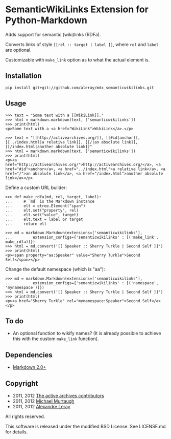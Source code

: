 SemanticWikiLinks Extension for Python-Markdown
===============================================

Adds support for semantic (wiki)links (RDFa).

Converts links of style `[[rel :: target | label ]]`, where `rel` and `label`
are optional.

Customizable with `make_link` option as to what the actual element is.


Installation
------------

    pip install git+git://github.com/aleray/mdx_semanticwikilinks.git


Usage
-----

    >>> text = "Some text with a [[WikiLink]]."
    >>> html = markdown.markdown(text, ['semanticwikilinks'])
    >>> print(html)
    <p>Some text with a <a href="WikiLink">WikiLink</a>.</p>

    >>> text = "[[http://activearchives.org/]], [[#id|anchor]], [[../index.html|a relative link]], [[/|an absolute link]], [[/index.html|another absolute link]]"
    >>> html = markdown.markdown(text, ['semanticwikilinks'])
    >>> print(html)
    <p><a href="http://activearchives.org/">http://activearchives.org/</a>, <a href="#id">anchor</a>, <a href="../index.html">a relative link</a>, <a href="/">an absolute link</a>, <a href="/index.html">another absolute link</a></p>

Define a custom URL builder:

    >>> def make_rdfa(md, rel, target, label):
    ...     # `md` is the Markdown instance
    ...     elt = etree.Element("span")
    ...     elt.set("property", rel)
    ...     elt.set("value", target)
    ...     elt.text = label or target
    ...     return elt

    >>> md = markdown.Markdown(extensions=['semanticwikilinks'],
    ...         extension_configs={'semanticwikilinks' : [('make_link', make_rdfa)]})
    >>> html = md.convert('[[ Speaker :: Sherry Turkle | Second Self ]]')
    >>> print(html)
    <p><span property="aa:Speaker" value="Sherry Turkle">Second Self</span></p>

Change the default namespace (which is "aa"):

    >>> md = markdown.Markdown(extensions=['semanticwikilinks'],
    ...         extension_configs={'semanticwikilinks' : [('namespace', 'mynamespace')]})
    >>> html = md.convert('[[ Speaker :: Sherry Turkle | Second Self ]]')
    >>> print(html)
    <p><a href="Sherry Turkle" rel="mynamespace:Speaker">Second Self</a></p>

To do
-----

- An optional function to wikify names? (It is already possible to achieve
this with the custom `make_link` function).


Dependencies
------------

* [Markdown 2.0+](http://www.freewisdom.org/projects/python-markdown/)


Copyright
---------

- 2011, 2012 [The active archives contributors](http://activearchives.org/)
- 2011, 2012 [Michael Murtaugh](http://automatist.org/)
- 2011, 2012 [Alexandre Leray](http://stdin.fr/)

All rights reserved.

This software is released under the modified BSD License. 
See LICENSE.md for details.
